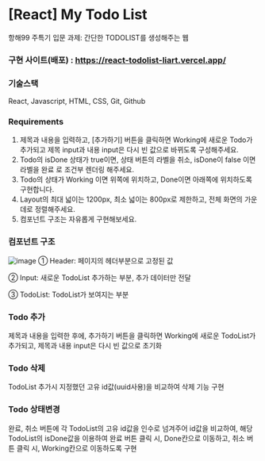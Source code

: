 # [React] My Todo List

항해99 주특기 입문 과제: 간단한 TODOLIST를 생성해주는 웹

### 구현 사이트(배포) : https://react-todolist-liart.vercel.app/

### 기술스택
React, Javascript, HTML, CSS, Git, Github

### Requirements

1. 제목과 내용을 입력하고, [추가하기] 버튼을 클릭하면 Working에 새로운 Todo가 추가되고 제목 input과 내용 input은 다시 빈 값으로 바뀌도록 구성해주세요.
2. Todo의 isDone 상태가 true이면, 상태 버튼의 라벨을 취소, isDone이 false 이면 라벨을 완료 로 조건부 렌더링 해주세요. 
3. Todo의 상태가 Working 이면 위쪽에 위치하고, Done이면 아래쪽에 위치하도록 구현합니다.
4. Layout의 최대 넓이는 1200px, 최소 넓이는 800px로 제한하고, 전체 화면의 가운데로 정렬해주세요.
5. 컴포넌트 구조는 자유롭게 구현해보세요.
    
### 컴포넌트 구조
![image](https://user-images.githubusercontent.com/128367773/232642145-6d4df64a-b603-4b2c-9677-5e8fe41f6ae3.png)
① Header: 페이지의 헤더부분으로 고정된 값

② Input: 새로운 TodoList 추가하는 부분, 추가 데이터만 전달

③ TodoList: TodoList가 보여지는 부분

### Todo 추가

제목과 내용을 입력한 후에, 추가하기 버튼을 클릭하면 Working에 새로운 TodoList가 추가되고, 제목과 내용 input은 다시 빈 값으로 초기화

### Todo 삭제

TodoList 추가시 지정했던 고유 id값(uuid사용)을 비교하여 삭제 기능 구현

### Todo 상태변경

완료, 취소 버튼에 각 TodoList의 고유 id값을 인수로 넘겨주어 id값을 비교하여, 해당 TodoList의 isDone값을 이용하여 완료 버튼 클릭 시, Done칸으로 이동하고, 취소 버튼 클릭 시, Working칸으로 이동하도록 구현
